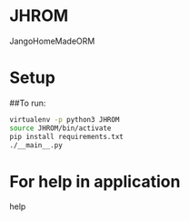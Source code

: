 # JHROM
JangoHomeMadeORM
# Setup
##To run:
```bash
virtualenv -p python3 JHROM
source JHROM/bin/activate
pip install requirements.txt
./__main__.py
```
# For help in application
help
